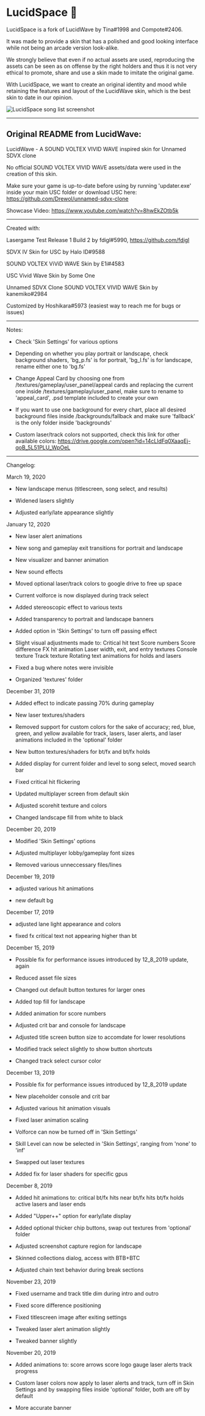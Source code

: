 # LucidSpace :stars:

LucidSpace is a fork of LucidWave by Tina#1998 and Compote#2406.

It was made to provide a skin that has a polished and good looking interface
while not being an arcade version look-alike.

We strongly believe that even if no actual assets are used, reproducing the
assets can be seen as on offense by the right holders and thus it is not very
ethical to promote, share and use a skin made to imitate the original game.

With LucidSpace, we want to create an original identity and mood while retaining
the features and layout of the LucidWave skin, which is the best skin to date
in our opinion.

![LucidSpace song list screenshot](https://cdn.discordapp.com/attachments/263471208245231618/737098641029857290/unknown.png)

--------------------------------------------------------------------------------

## Original README from LucidWave:

LucidWave - A SOUND VOLTEX VIVID WAVE inspired skin for Unnamed SDVX clone

No official SOUND VOLTEX VIVID WAVE assets/data were used in the creation of this skin.

Make sure your game is up-to-date before using by running 'updater.exe' inside your main USC folder or download USC here: 
https://github.com/Drewol/unnamed-sdvx-clone

Showcase Video:
https://www.youtube.com/watch?v=8hwEkZOtb5k

--------------------------------------------------------------------------------

Created with:

Lasergame Test Release 1 Build 2 by fdigl#5990, https://github.com/fdigl

SDVX IV Skin for USC by Halo ID#9588

SOUND VOLTEX ViViD WAVE Skin by E1i#4583

USC Vivid Wave Skin by Some One

Unnamed SDVX Clone SOUND VOLTEX VIVID WAVE Skin by kanemiko#2984

Customized by Hoshikara#5973 (easiest way to reach me for bugs or issues)

--------------------------------------------------------------------------------

Notes:

- Check 'Skin Settings' for various options

- Depending on whether you play portrait or landscape, check background shaders, 'bg_p.fs' is for portrait, 'bg_l.fs' is for landscape, rename either one to 'bg.fs'
    
- Change Appeal Card by choosing one from /textures/gameplay/user_panel/appeal cards and replacing the current one
inside /textures/gameplay/user_panel, make sure to rename to 'appeal_card', .psd template included to create your own

- If you want to use one background for every chart, place all desired background files inside /backgrounds/fallback and make sure 'fallback' is the only folder inside 'backgrounds'

- Custom laser/track colors not supported, check this link for other available colors:
https://drive.google.com/open?id=14cLldFq0XaaqEj-qoB_5L51PLU_WpOeL

--------------------------------------------------------------------------------

Changelog:

March 19, 2020

- New landscape menus (titlescreen, song select, and results)

- Widened lasers slightly

- Adjusted early/late appearance slightly

January 12, 2020

- New laser alert animations

- New song and gameplay exit transitions for portrait and landscape

- New visualizer and banner animation

- New sound effects

- Moved optional laser/track colors to google drive to free up space

- Current volforce is now displayed during track select

- Added stereoscopic effect to various texts

- Added transparency to portrait and landscape banners

- Added option in 'Skin Settings' to turn off passing effect

- Slight visual adjustments made to:
    Critical hit text
    Score numbers
    Score difference
    FX hit animation
    Laser width, exit, and entry textures
    Console texture
    Track texture
    Rotating text animations for holds and lasers

- Fixed a bug where notes were invisible

- Organized 'textures' folder


December 31, 2019

- Added effect to indicate passing 70% during gameplay

- New laser textures/shaders

- Removed support for custom colors for the sake of accuracy; red, blue, green, and yellow available for track, lasers, laser alerts, and laser animations included in the 'optional' folder

- New button textures/shaders for bt/fx and bt/fx holds

- Added display for current folder and level to song select, moved search bar

- Fixed critical hit flickering

- Updated multiplayer screen from default skin

- Adjusted scorehit texture and colors

- Changed landscape fill from white to black

December 20, 2019

- Modified 'Skin Settings' options

- Adjusted multiplayer lobby/gameplay font sizes

- Removed various unneccessary files/lines

December 19, 2019

- adjusted various hit animations

- new default bg


December 17, 2019

- adjusted lane light appearance and colors

- fixed fx critical text not appearing higher than bt


December 15, 2019

- Possible fix for performance issues introduced by 12_8_2019 update, again

- Reduced asset file sizes

- Changed out default button textures for larger ones

- Added top fill for landscape

- Added animation for score numbers

- Adjusted crit bar and console for landscape

- Adjusted title screen button size to accomdate for lower resolutions

- Modified track select slightly to show button shortcuts

- Changed track select cursor color


December 13, 2019

- Possible fix for performance issues introduced by 12_8_2019 update

- New placeholder console and crit bar

- Adjusted various hit animation visuals

- Fixed laser animation scaling

- Volforce can now be turned off in 'Skin Settings'

- Skill Level can now be selected in 'Skin Settings', ranging from 'none' to 'inf'

- Swapped out laser textures

- Added fix for laser shaders for specific gpus


December 8, 2019

- Added hit animations to:
    critical bt/fx hits
    near bt/fx hits
    bt/fx holds
    active lasers and laser ends

- Added "Upper++" option for early/late display

- Added optional thicker chip buttons, swap out textures from 'optional' folder

- Adjusted screenshot capture region for landscape

- Skinned collections dialog, access with BTB+BTC

- Adjusted chain text behavior during break sections


November 23, 2019

- Fixed username and track title dim during intro and outro

- Fixed score difference positioning

- Fixed titlescreen image after exiting settings

- Tweaked laser alert animation slightly

- Tweaked banner slightly


November 20, 2019

- Added animations to:
    score arrows
    score logo
    gauge
    laser alerts
    track progress

- Custom laser colors now apply to laser alerts and track, turn off in Skin Settings and by swapping files inside 'optional' folder, both are off by default

- More accurate banner
